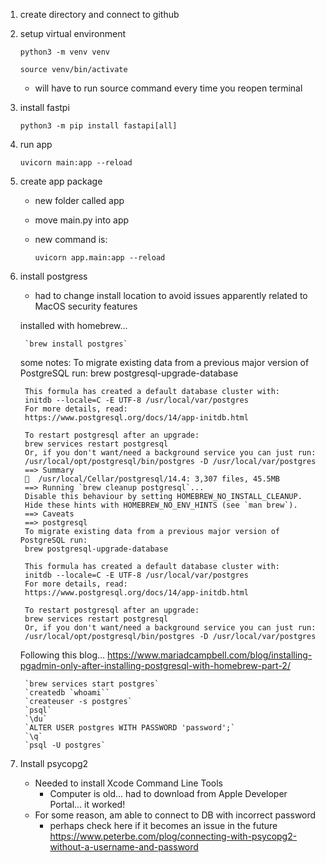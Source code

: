 1. create directory and connect to github
2. setup virtual environment

    `python3 -m venv venv`

    `source venv/bin/activate`
    - will have to run source command every time you reopen terminal
3. install fastpi

    `python3 -m pip install fastapi[all]`

4. run app

    `uvicorn main:app --reload`

5. create app package
    - new folder called app
    - move main.py into app
    - new command is:
    
        `uvicorn app.main:app --reload`

5. install postgress
    - had to change install location to avoid issues apparently related to MacOS security features


    installed with homebrew...

        `brew install postgres`
        
    some notes: 
        To migrate existing data from a previous major version of PostgreSQL run:
        brew postgresql-upgrade-database

        This formula has created a default database cluster with:
        initdb --locale=C -E UTF-8 /usr/local/var/postgres
        For more details, read:
        https://www.postgresql.org/docs/14/app-initdb.html

        To restart postgresql after an upgrade:
        brew services restart postgresql
        Or, if you don't want/need a background service you can just run:
        /usr/local/opt/postgresql/bin/postgres -D /usr/local/var/postgres
        ==> Summary
        🍺  /usr/local/Cellar/postgresql/14.4: 3,307 files, 45.5MB
        ==> Running `brew cleanup postgresql`...
        Disable this behaviour by setting HOMEBREW_NO_INSTALL_CLEANUP.
        Hide these hints with HOMEBREW_NO_ENV_HINTS (see `man brew`).
        ==> Caveats
        ==> postgresql
        To migrate existing data from a previous major version of PostgreSQL run:
        brew postgresql-upgrade-database

        This formula has created a default database cluster with:
        initdb --locale=C -E UTF-8 /usr/local/var/postgres
        For more details, read:
        https://www.postgresql.org/docs/14/app-initdb.html

        To restart postgresql after an upgrade:
        brew services restart postgresql
        Or, if you don't want/need a background service you can just run:
        /usr/local/opt/postgresql/bin/postgres -D /usr/local/var/postgres

    Following this blog... https://www.mariadcampbell.com/blog/installing-pgadmin-only-after-installing-postgresql-with-homebrew-part-2/

        `brew services start postgres`
        `createdb `whoami``
        `createuser -s postgres`
        `psql`
        `\du`
        `ALTER USER postgres WITH PASSWORD 'password';`
        `\q`
        `psql -U postgres`

6. Install psycopg2
    - Needed to install Xcode Command Line Tools
        - Computer is old... had to download from Apple Developer Portal... it worked!
    - For some reason, am able to connect to DB with incorrect password
        - perhaps check here if it becomes an issue in the future https://www.peterbe.com/plog/connecting-with-psycopg2-without-a-username-and-password